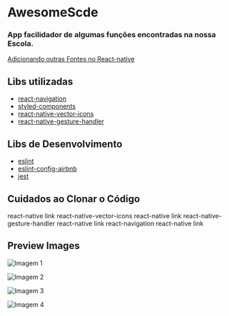# AwesomeScde

### App facilidador de algumas funções encontradas na nossa Escola.

[Adicionando outras Fontes no React-native](https://medium.com/@fullsour/easiest-way-to-load-your-custom-fonts-in-react-native-d091fb380204)

## Libs utilizadas

-   [react-navigation](https://reactnavigation.org/en/)
-   [styled-components](https://www.styled-components.com/)
-   [react-native-vector-icons](https://github.com/oblador/react-native-vector-icons)
-   [react-native-gesture-handler](https://github.com/kmagiera/react-native-gesture-handler)

## Libs de Desenvolvimento

-   [eslint](https://eslint.org/)
-   [eslint-config-airbnb](https://www.npmjs.com/package/eslint-config-airbnb)
-   [jest](https://jestjs.io/en/)

## Cuidados ao Clonar o Código

react-native link react-native-vector-icons
react-native link react-native-gesture-handler
react-native link react-navigation
react-native link

## Preview Images

![Imagem 1](https://github.com/ygorazambuja/AwesomeScde/blob/master/images/preview/iPhone%20X-XS%20%E2%80%93%201.png)

![Imagem 2](https://github.com/ygorazambuja/AwesomeScde/blob/master/images/preview/iPhone%20X-XS%20%E2%80%93%202.png)

![Imagem 3](https://github.com/ygorazambuja/AwesomeScde/blob/master/images/preview/iPhone%20X-XS%20%E2%80%93%203.png)

![Imagem 4](https://github.com/ygorazambuja/AwesomeScde/blob/master/images/preview/iPhone%20X-XS%20%E2%80%93%204.png)
